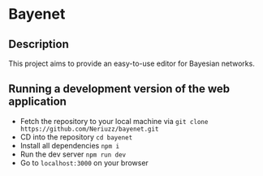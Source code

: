 # Bayenet

## Description

This project aims to provide an easy-to-use editor for Bayesian networks.

## Running a development version of the web application

-   Fetch the repository to your local machine via `git clone https://github.com/Neriuzz/bayenet.git`
-   CD into the repository `cd bayenet`
-   Install all dependencies `npm i`
-   Run the dev server `npm run dev`
-   Go to `localhost:3000` on your browser
